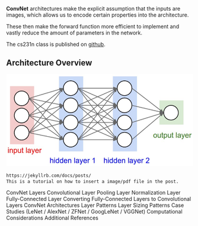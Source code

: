 **ConvNet** architectures make the explicit assumption that the inputs are images, which allows us to encode certain properties into the architecture. 

These then make the forward function more efficient to implement and vastly reduce the amount of parameters in the network.

The cs231n class is published on [github](http://cs231n.github.io/convolutional-networks/).

## Architecture Overview
![neural_net2](/downloads/neural_net2.jpeg)

```
https://jekyllrb.com/docs/posts/
This is a tutorial on how to insert a image/pdf file in the post.
```




ConvNet Layers
Convolutional Layer
Pooling Layer
Normalization Layer
Fully-Connected Layer
Converting Fully-Connected Layers to Convolutional Layers
ConvNet Architectures
Layer Patterns
Layer Sizing Patterns
Case Studies (LeNet / AlexNet / ZFNet / GoogLeNet / VGGNet)
Computational Considerations
Additional References
